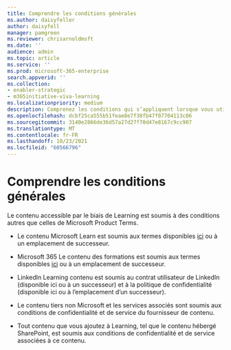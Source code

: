 ```yaml
---
title: Comprendre les conditions générales
ms.author: daisyfeller
author: daisyfell
manager: pamgreen
ms.reviewer: chrisarnoldmsft
ms.date: ''
audience: admin
ms.topic: article
ms.service: ''
ms.prod: microsoft-365-enterprise
search.appverid: ''
ms.collection:
- enabler-strategic
- m365initiative-viva-learning
ms.localizationpriority: medium
description: Comprenez les conditions qui s’appliquent lorsque vous utilisez Learning.
ms.openlocfilehash: dcbf25ca555b51feae8e7f38fb47f07704113c06
ms.sourcegitcommit: 3140e2866de36d57a27d27f70d47e8167c9cc907
ms.translationtype: MT
ms.contentlocale: fr-FR
ms.lasthandoff: 10/23/2021
ms.locfileid: "60566796"
---
```

# <a name="understand-terms-and-conditions"></a>Comprendre les conditions générales

Le contenu accessible par le biais de Learning est soumis à des conditions autres que celles de Microsoft Product Terms.

- Le contenu Microsoft Learn est soumis aux termes disponibles [ici](/legal/termsofuse) ou à un emplacement de successeur.

- Microsoft 365 Le contenu des formations est soumis aux termes disponibles [ici](https://www.microsoft.com/legal/terms-of-use) ou à un emplacement de successeur.

- LinkedIn Learning contenu est soumis au contrat utilisateur de [](https://www.linkedin.com/legal/user-agreement) LinkedIn (disponible ici ou à [](https://www.linkedin.com/legal/privacy-policy) un successeur) et à la politique de confidentialité (disponible ici ou à l’emplacement d’un successeur).

- Le contenu tiers non Microsoft et les services associés sont soumis aux conditions de confidentialité et de service du fournisseur de contenu.

- Tout contenu que vous ajoutez à Learning, tel que le contenu hébergé SharePoint, est soumis aux conditions de confidentialité et de service associées à ce contenu.
